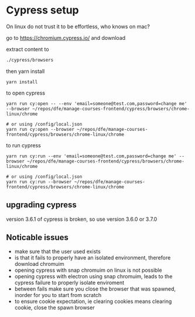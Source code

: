# Cypress setup
On linux do not trust it to be effortless, who knows on mac?

go to
https://chromium.cypress.io/
and download

extract content to

```bash
./cypress/browsers
```

then yarn install
```
yarn install
```

to open cypress
```
yarn run cy:open -- --env 'email=someone@test.com,password=change me' --browser ~/repos/dfe/manage-courses-frontend/cypress/browsers/chrome-linux/chrome

# or using /config/local.json
yarn run cy:open --browser ~/repos/dfe/manage-courses-frontend/cypress/browsers/chrome-linux/chrome
```

to run cypress
```
yarn run cy:run --env 'email=someone@test.com,password=change me' --browser ~/repos/dfe/manage-courses-frontend/cypress/browsers/chrome-linux/chrome

# or using /config/local.json
yarn run cy:run --browser ~/repos/dfe/manage-courses-frontend/cypress/browsers/chrome-linux/chrome
```

## upgrading cypress
version 3.6.1 of cypress is broken, so use version 3.6.0 or 3.7.0

## Noticable issues
- make sure that the user used exists
- is that it fails to properly have an isolated environment, therefore download chromuim
- opening cypress with snap chromuim on linux is not possible
- opening cypress with electron using snap chromuim, leads to the cypress failure to properly isolate enviroment
- between fails make sure you close the browser that was spawned, inorder for you to start from scratch
- to ensure cookie expectation, ie clearing cookies means clearing cookie, close the spawn browser